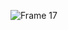 
![Frame 17](https://github.com/muhammed-jahas/muhammed-jahas/assets/111055088/21e189ca-c08e-4cea-8899-ca02f6819cf8)
